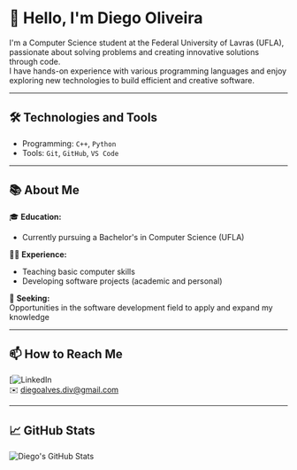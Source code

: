 # 👋 Hello, I'm Diego Oliveira

I'm a Computer Science student at the Federal University of Lavras (UFLA), passionate about solving problems and creating innovative solutions through code.  
I have hands-on experience with various programming languages and enjoy exploring new technologies to build efficient and creative software.

---

## 🛠️ Technologies and Tools

- Programming: `C++`, `Python`
- Tools: `Git`, `GitHub`, `VS Code`

---

## 📚 About Me

🎓 **Education:**  
- Currently pursuing a Bachelor's in Computer Science (UFLA)

🧑‍🏫 **Experience:**  
- Teaching basic computer skills  
- Developing software projects (academic and personal)

🚀 **Seeking:**  
Opportunities in the software development field to apply and expand my knowledge

---

## 📫 How to Reach Me

[![LinkedIn](https://www.linkedin.com/in/diego-oliveira-2328bb277/)  
✉️ diegoalves.div@gmail.com

---

## 📈 GitHub Stats

![Diego's GitHub Stats](https://github-readme-stats.vercel.app/api?username=diegocodehub&show_icons=true&theme=tokyonight)
